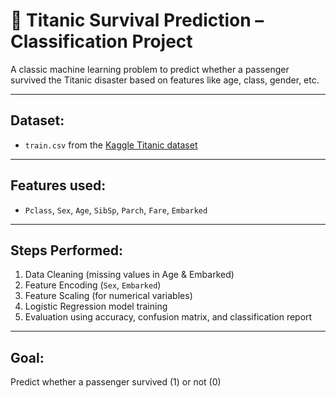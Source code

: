 # 🚢 Titanic Survival Prediction – Classification Project

A classic machine learning problem to predict whether a passenger survived the Titanic disaster based on features like age, class, gender, etc.

---

##  Dataset:
- `train.csv` from the [Kaggle Titanic dataset](https://www.kaggle.com/competitions/titanic/data)

---

##  Features used:
- `Pclass`, `Sex`, `Age`, `SibSp`, `Parch`, `Fare`, `Embarked`

---

##  Steps Performed:
1. Data Cleaning (missing values in Age & Embarked)
2. Feature Encoding (`Sex`, `Embarked`)
3. Feature Scaling (for numerical variables)
4. Logistic Regression model training
5. Evaluation using accuracy, confusion matrix, and classification report

---

##  Goal:
Predict whether a passenger survived (1) or not (0)
